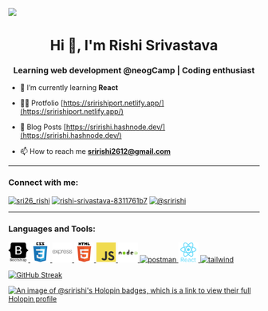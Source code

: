 ![](https://komarev.com/ghpvc/?username=your-github-username&color=green)

<h1 align="center">Hi 👋, I'm Rishi Srivastava</h1>
<h3 align="center">Learning web development @neogCamp | Coding enthusiast</h3>

- 🌱 I’m currently learning **React**

- 👨‍💻 Protfolio [https://sririshiport.netlify.app/](https://sririshiport.netlify.app/)

- 📝 Blog Posts [https://sririshi.hashnode.dev/](https://sririshi.hashnode.dev/)

- 📫 How to reach me **sririshi2612@gmail.com**
 <hr />

<h3 align="left">Connect with me:</h3>
<p align="left">
<a href="https://twitter.com/sri26_rishi" target="blank"><img align="center" src="https://raw.githubusercontent.com/rahuldkjain/github-profile-readme-generator/master/src/images/icons/Social/twitter.svg" alt="sri26_rishi" height="30" width="40" /></a>
<a href="https://linkedin.com/in/rishi-srivastava-8311761b7" target="blank"><img align="center" src="https://raw.githubusercontent.com/rahuldkjain/github-profile-readme-generator/master/src/images/icons/Social/linked-in-alt.svg" alt="rishi-srivastava-8311761b7" height="30" width="40" /></a>
<a href="https://hashnode.com/@sririshi" target="blank"><img align="center" src="https://raw.githubusercontent.com/rahuldkjain/github-profile-readme-generator/master/src/images/icons/Social/hashnode.svg" alt="@sririshi" height="30" width="40" /></a>
</p>

<hr />

<h3 align="left">Languages and Tools:</h3>
<p align="left"> <a href="https://getbootstrap.com" target="_blank" rel="noreferrer"> <img src="https://raw.githubusercontent.com/devicons/devicon/master/icons/bootstrap/bootstrap-plain-wordmark.svg" alt="bootstrap" width="40" height="40"/> </a> <a href="https://www.w3schools.com/css/" target="_blank" rel="noreferrer"> <img src="https://raw.githubusercontent.com/devicons/devicon/master/icons/css3/css3-original-wordmark.svg" alt="css3" width="40" height="40"/> </a> <a href="https://expressjs.com" target="_blank" rel="noreferrer"> <img src="https://raw.githubusercontent.com/devicons/devicon/master/icons/express/express-original-wordmark.svg" alt="express" width="40" height="40"/> </a> <a href="https://www.w3.org/html/" target="_blank" rel="noreferrer"> <img src="https://raw.githubusercontent.com/devicons/devicon/master/icons/html5/html5-original-wordmark.svg" alt="html5" width="40" height="40"/> </a> <a href="https://developer.mozilla.org/en-US/docs/Web/JavaScript" target="_blank" rel="noreferrer"> <img src="https://raw.githubusercontent.com/devicons/devicon/master/icons/javascript/javascript-original.svg" alt="javascript" width="40" height="40"/> </a> <a href="https://nodejs.org" target="_blank" rel="noreferrer"> <img src="https://raw.githubusercontent.com/devicons/devicon/master/icons/nodejs/nodejs-original-wordmark.svg" alt="nodejs" width="40" height="40"/> </a> <a href="https://postman.com" target="_blank" rel="noreferrer"> <img src="https://www.vectorlogo.zone/logos/getpostman/getpostman-icon.svg" alt="postman" width="40" height="40"/> </a> <a href="https://reactjs.org/" target="_blank" rel="noreferrer"> <img src="https://raw.githubusercontent.com/devicons/devicon/master/icons/react/react-original-wordmark.svg" alt="react" width="40" height="40"/> </a> <a href="https://tailwindcss.com/" target="_blank" rel="noreferrer"> <img src="https://www.vectorlogo.zone/logos/tailwindcss/tailwindcss-icon.svg" alt="tailwind" width="40" height="40"/> </a> </p>

[![GitHub Streak](https://github-readme-streak-stats.herokuapp.com?user=sri-rishi&theme=radical)](https://git.io/streak-stats)


[![An image of @sririshi's Holopin badges, which is a link to view their full Holopin profile](https://holopin.me/sririshi)](https://holopin.io/@sririshi)
